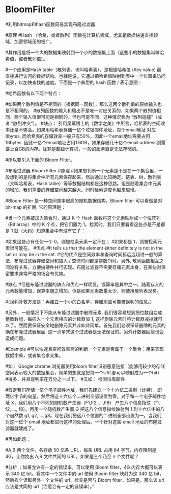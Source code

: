 # BloomFilter
#利用bitmap和hash函数简易实现布隆过滤器

#原理
#Hash （哈希，或者散列）函数在计算机领域，尤其是数据快速查找领域，加密领域用的极广。

#其作用是将一个大的数据集映射到一个小的数据集上面（这些小的数据集叫做哈希值，或者散列值）。

#一个应用是Hash table（散列表，也叫哈希表），是根据哈希值 (Key value) 而直接进行访问的数据结构。也就是说，它通过把哈希值映射到表中一个位置来访问记录，以加快查找的速度。下面是一个典型的 hash 函数 / 表示意图：



#哈希函数有以下两个特点：

#如果两个散列值是不相同的（根据同一函数），那么这两个散列值的原始输入也是不相同的。
#散列函数的输入和输出不是唯一对应关系的，如果两个散列值相同，两个输入值很可能是相同的。但也可能不同，这种情况称为 “散列碰撞”（或者 “散列冲突”）。
#缺点： 引用吴军博士的《数学之美》中所言，哈希表的空间效率还是不够高。如果用哈希表存储一亿个垃圾邮件地址，每个email地址 对应 8bytes, 而哈希表的存储效率一般只有50%，因此一个email地址需要占用16bytes. 因此一亿个email地址占用1.6GB，如果存储几十亿个email address则需要上百GB的内存。除非是超级计算机，一般的服务器是无法存储的。

#所以要引入下面的 Bloom Filter。

#布隆过滤器 Bloom Filter
#原理
#如果想判断一个元素是不是在一个集合里，一般想到的是将集合中所有元素保存起来，然后通过比较确定。链表、树、散列表（又叫哈希表，Hash table）等等数据结构都是这种思路。但是随着集合中元素的增加，我们需要的存储空间越来越大。同时检索速度也越来越慢。

#Bloom Filter 是一种空间效率很高的随机数据结构，Bloom filter 可以看做是对 bit-map 的扩展, 它的原理是：

#当一个元素被加入集合时，通过 K 个 Hash 函数将这个元素映射成一个位阵列（Bit array）中的 K 个点，把它们置为 1。检索时，我们只要看看这些点是不是都是 1 就（大约）知道集合中有没有它了：

#如果这些点有任何一个 0，则被检索元素一定不在；
#如果都是 1，则被检索元素很可能在。
#优点
#It tells us that the element either definitely is not in the set or may be in the set.
#它的优点是空间效率和查询时间都远远超过一般的算法，布隆过滤器存储空间和插入 / 查询时间都是常数O(k)。另外, 散列函数相互之间没有关系，方便由硬件并行实现。布隆过滤器不需要存储元素本身，在某些对保密要求非常严格的场合有优势。

#缺点
#但是布隆过滤器的缺点和优点一样明显。误算率是其中之一。随着存入的元素数量增加，误算率随之增加。但是如果元素数量太少，则使用散列表足矣。

#(误判补救方法是：再建立一个小的白名单，存储那些可能被误判的信息。)

#另外，一般情况下不能从布隆过滤器中删除元素. 我们很容易想到把位数组变成整数数组，每插入一个元素相应的计数器加 1, 这样删除元素时将计数器减掉就可以了。然而要保证安全地删除元素并非如此简单。首先我们必须保证删除的元素的确在布隆过滤器里面. 这一点单凭这个过滤器是无法保证的。另外计数器回绕也会造成问题。

#Example
#可以快速且空间效率高的判断一个元素是否属于一个集合；用来实现数据字典，或者集合求交集。

#如： Google chrome 浏览器使用bloom filter识别恶意链接（能够用较少的存储空间表示较大的数据集合，简单的想就是把每一个URL都可以映射成为一个bit）
#得多，并且误判率在万分之一以下。
#又如： 检测垃圾邮件

#假定我们存储一亿个电子邮件地址，我们先建立一个十六亿二进制（比特），即两亿字节的向量，然后将这十六亿个二进制全部设置为零。对于每一个电子邮件地址 X，我们用八个不同的随机数产生器（F1,F2, ...,F8） 产生八个信息指纹（f1, f2, ..., f8）。再用一个随机数产生器 G 把这八个信息指纹映射到 1 到十六亿中的八个自然数 g1, g2, ...,g8。现在我们把这八个位置的二进制全部设置为一。当我们对这一亿个 email 地址都进行这样的处理后。一个针对这些 email 地址的布隆过滤器就建成了。


#再如此题：

#A,B 两个文件，各存放 50 亿条 URL，每条 URL 占用 64 字节，内存限制是 4G，让你找出 A,B 文件共同的 URL。如果是三个乃至 n 个文件呢？

#分析 ：如果允许有一定的错误率，可以使用 Bloom filter，4G 内存大概可以表示 340 亿 bit。将其中一个文件中的 url 使用 Bloom filter 映射为这 340 亿 bit，然后挨个读取另外一个文件的 url，检查是否与 Bloom filter，如果是，那么该 url 应该是共同的 url（注意会有一定的错误率）。”
